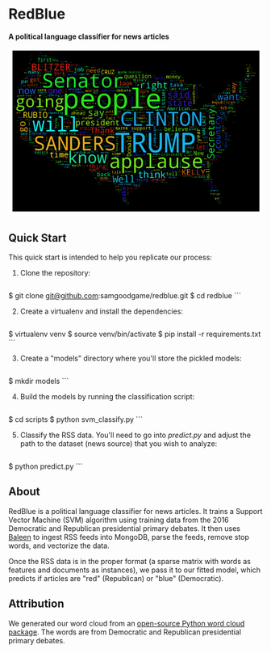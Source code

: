 # RedBlue
**A political language classifier for news articles**

![RedBlue Word Cloud](results/wordcloud.png)

## Quick Start

This quick start is intended to help you replicate our process:

1. Clone the repository:

    ```
$ git clone git@github.com:samgoodgame/redblue.git
$ cd redblue
    ```

2. Create a virtualenv and install the dependencies:

    ```
$ virtualenv venv
$ source venv/bin/activate
$ pip install -r requirements.txt
    ```

3. Create a "models" directory where you'll store the pickled models:

    ```
$ mkdir models
    ```

4. Build the models by running the classification script:

    ```
$ cd scripts
$ python svm_classify.py
    ```

5. Classify the RSS data. You'll need to go into _predict.py_ and adjust the path to the
dataset (news source) that you wish to analyze:

    ```
$ python predict.py
    ```

## About

RedBlue is a political language classifier for news articles. It trains a
Support Vector Machine (SVM) algorithm using training data from the 2016 Democratic
and Republican presidential primary debates. It then uses [Baleen](https://github.com/bbengfort/baleen) to ingest RSS feeds into MongoDB, parse the feeds, remove stop words, and vectorize the data.

Once the RSS data is in the proper format (a sparse matrix with words as
features and documents as instances), we pass it to our fitted model, which predicts
if articles are "red" (Republican) or "blue" (Democratic).

## Attribution

We generated our word cloud from an [open-source Python word cloud package](https://github.com/amueller/word_cloud). The words are
from Democratic and Republican presidential primary debates.
